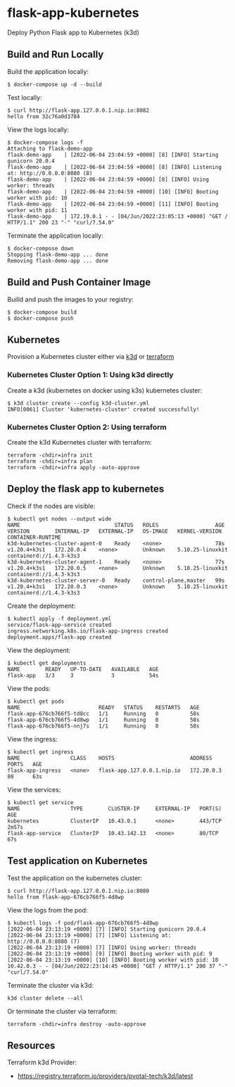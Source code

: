 # flask-app-kubernetes

Deploy Python Flask app to Kubernetes (k3d)

## Build and Run Locally

Build the application locally:

```
$ docker-compose up -d --build
```

Test locally:

```
$ curl http://flask-app.127.0.0.1.nip.io:8082
hello from 32c76a0d3784
```

View the logs locally:

```
$ docker-compose logs -f
Attaching to flask-demo-app
flask-demo-app    | [2022-06-04 23:04:59 +0000] [8] [INFO] Starting gunicorn 20.0.4
flask-demo-app    | [2022-06-04 23:04:59 +0000] [8] [INFO] Listening at: http://0.0.0.0:8080 (8)
flask-demo-app    | [2022-06-04 23:04:59 +0000] [8] [INFO] Using worker: threads
flask-demo-app    | [2022-06-04 23:04:59 +0000] [10] [INFO] Booting worker with pid: 10
flask-demo-app    | [2022-06-04 23:04:59 +0000] [11] [INFO] Booting worker with pid: 11
flask-demo-app    | 172.19.0.1 - - [04/Jun/2022:23:05:13 +0000] "GET / HTTP/1.1" 200 23 "-" "curl/7.54.0"
```

Terminate the application locally:

```
$ docker-compose down
Stopping flask-demo-app ... done
Removing flask-demo-app ... done
```

## Build and Push Container Image

Builld and push the images to your registry:

```
$ docker-compose build
$ docker-compose push
```

## Kubernetes

Provision a Kubernetes cluster either via [k3d](https://k3d.io/) or [terraform](https://www.terraform.io/)

### Kubernetes Cluster Option 1: Using k3d directly

Create a k3d (kubernetes on docker using k3s) kubernetes cluster:

```
$ k3d cluster create --config k3d-cluster.yml
INFO[0061] Cluster 'kubernetes-cluster' created successfully!
```

### Kubernetes Cluster Option 2: Using terraform

Create the k3d Kubernetes cluster with terraform:

```
terraform -chdir=infra init
terraform -chdir=infra plan
terraform -chdir=infra apply -auto-approve
```

## Deploy the flask app to kubernetes

Check if the nodes are visible:

```
$ kubectl get nodes --output wide
NAME                              STATUS   ROLES                  AGE   VERSION        INTERNAL-IP   EXTERNAL-IP   OS-IMAGE   KERNEL-VERSION     CONTAINER-RUNTIME
k3d-kubernetes-cluster-agent-0    Ready    <none>                 78s   v1.20.4+k3s1   172.20.0.4    <none>        Unknown    5.10.25-linuxkit   containerd://1.4.3-k3s3
k3d-kubernetes-cluster-agent-1    Ready    <none>                 77s   v1.20.4+k3s1   172.20.0.5    <none>        Unknown    5.10.25-linuxkit   containerd://1.4.3-k3s3
k3d-kubernetes-cluster-server-0   Ready    control-plane,master   99s   v1.20.4+k3s1   172.20.0.3    <none>        Unknown    5.10.25-linuxkit   containerd://1.4.3-k3s3
```

Create the deployment:

```
$ kubectl apply -f deployment.yml
service/flask-app-service created
ingress.networking.k8s.io/flask-app-ingress created
deployment.apps/flask-app created
```

View the deployment:

```
$ kubectl get deployments
NAME        READY   UP-TO-DATE   AVAILABLE   AGE
flask-app   3/3     3            3           54s
```

View the pods:

```
$ kubectl get pods
NAME                         READY   STATUS    RESTARTS   AGE
flask-app-676cb766f5-td8cc   1/1     Running   0          58s
flask-app-676cb766f5-4d8wp   1/1     Running   0          58s
flask-app-676cb766f5-nnj7s   1/1     Running   0          58s
```

View the ingress:

```
$ kubectl get ingress
NAME                CLASS    HOSTS                        ADDRESS      PORTS   AGE
flask-app-ingress   <none>   flask-app.127.0.0.1.nip.io   172.20.0.3   80      63s
```

View the services:

```
$ kubectl get service
NAME                TYPE        CLUSTER-IP     EXTERNAL-IP   PORT(S)   AGE
kubernetes          ClusterIP   10.43.0.1      <none>        443/TCP   2m57s
flask-app-service   ClusterIP   10.43.142.13   <none>        80/TCP    67s
```

## Test application on Kubernetes

Test the application on the kubernetes cluster:

```
$ curl http://flask-app.127.0.0.1.nip.io:8080
hello from flask-app-676cb766f5-4d8wp
```

View the logs from the pod:

```
$ kubectl logs -f pod/flask-app-676cb766f5-4d8wp
[2022-06-04 23:13:19 +0000] [7] [INFO] Starting gunicorn 20.0.4
[2022-06-04 23:13:19 +0000] [7] [INFO] Listening at: http://0.0.0.0:8080 (7)
[2022-06-04 23:13:19 +0000] [7] [INFO] Using worker: threads
[2022-06-04 23:13:19 +0000] [9] [INFO] Booting worker with pid: 9
[2022-06-04 23:13:19 +0000] [10] [INFO] Booting worker with pid: 10
10.42.0.3 - - [04/Jun/2022:23:14:45 +0000] "GET / HTTP/1.1" 200 37 "-" "curl/7.54.0"
```

Terminate the cluster via k3d:

```
k3d cluster delete --all
```

Or terminate the cluster via terraform:

```
terraform -chdir=infra destroy -auto-approve
```

## Resources

Terraform k3d Provider:
- https://registry.terraform.io/providers/pvotal-tech/k3d/latest
